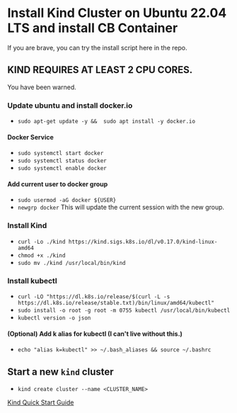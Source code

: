 # Install Kind Cluster on Ubuntu 22.04 LTS and install CB Container
If you are brave, you can try the install script here in the repo. 
## KIND REQUIRES AT LEAST 2 CPU CORES. 
You have been warned.
### Update ubuntu and install docker.io
- `sudo apt-get update -y &&  sudo apt install -y docker.io`
#### Docker Service
- `sudo systemctl start docker`
- `sudo systemctl status docker`
- `sudo systemctl enable docker`
#### Add current user to docker group
- `sudo usermod -aG docker ${USER}`
- `newgrp docker` This will update the current session with the new group.
### Install Kind
- `curl -Lo ./kind https://kind.sigs.k8s.io/dl/v0.17.0/kind-linux-amd64`
- `chmod +x ./kind`
- `sudo mv ./kind /usr/local/bin/kind`
### Install kubectl
- `curl -LO "https://dl.k8s.io/release/$(curl -L -s https://dl.k8s.io/release/stable.txt)/bin/linux/amd64/kubectl"`
- `sudo install -o root -g root -m 0755 kubectl /usr/local/bin/kubectl`
- `kubectl version -o json`
#### (Optional) Add k alias for kubectl (I can't live without this.) 
- `echo "alias k=kubectl" >> ~/.bash_aliases && source ~/.bashrc`
## Start a new `kind` cluster
- `kind create cluster --name <CLUSTER_NAME>`

[Kind Quick Start Guide](https://kind.sigs.k8s.io/docs/user/quick-start/)



